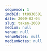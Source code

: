 ```yaml
---
sequence: 1
imdbId: tt0936501
date: 2009-02-04
slug: taken-2008
medium: null
venue: null
venueNotes: null
mediumNotes: null
---
```


